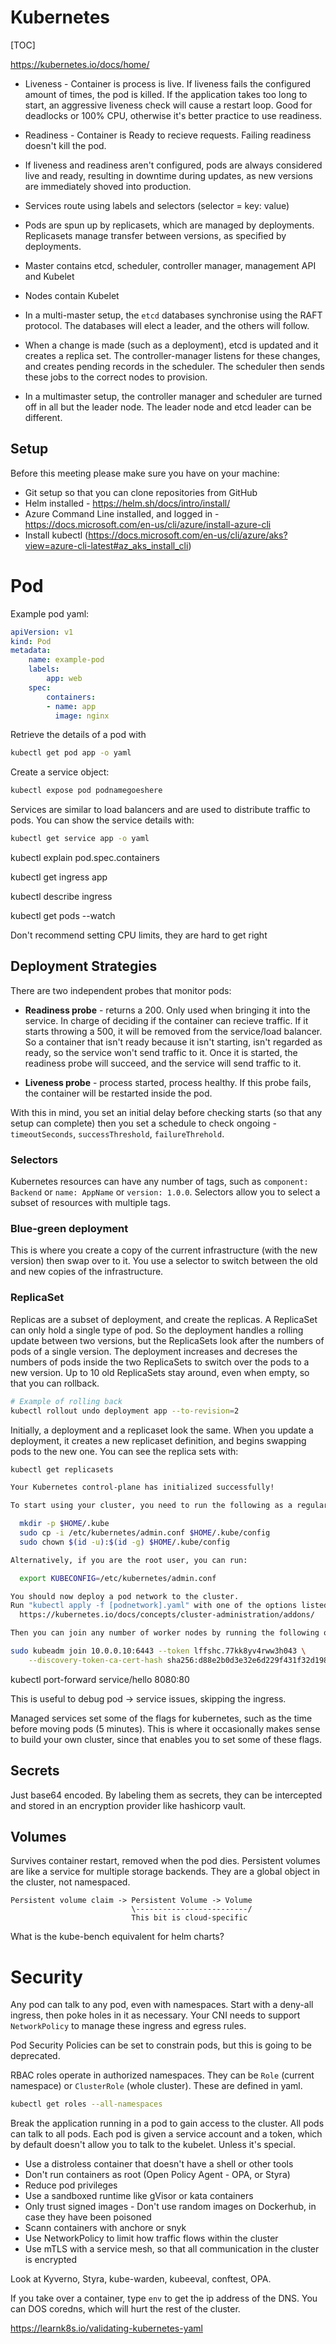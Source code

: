 # Kubernetes
[TOC]

https://kubernetes.io/docs/home/

* Liveness - Container is process is live. If liveness fails the configured amount of times, the pod is killed. If the application takes too long to start, an aggressive liveness check will cause a restart loop. Good for deadlocks or 100% CPU, otherwise it's better practice to use readiness.

* Readiness - Container is Ready to recieve requests. Failing readiness doesn't kill the pod.
* If liveness and readiness aren't configured, pods are always considered live and ready, resulting in downtime during updates, as new versions are immediately shoved into production.
* Services route using labels and selectors (selector = key: value)
* Pods are spun up by replicasets, which are managed by deployments. Replicasets manage transfer between versions, as specified by deployments.
* Master contains etcd, scheduler, controller manager, management API and Kubelet
* Nodes contain Kubelet
* In a multi-master setup, the `etcd` databases synchronise using the RAFT protocol. The databases will elect a leader, and the others will follow.
* When a change is made (such as a deployment), etcd is updated and it creates a replica set. The controller-manager listens for these changes, and creates pending records in the scheduler. The scheduler then sends these jobs to the correct nodes to provision.
* In a multimaster setup, the controller manager and scheduler are turned off in all but the leader node. The leader node and etcd leader can be different.



## Setup

Before this meeting please make sure you have on your machine:
* Git setup so that you can clone repositories from GitHub
* Helm installed - https://helm.sh/docs/intro/install/
* Azure Command Line installed, and logged in - https://docs.microsoft.com/en-us/cli/azure/install-azure-cli
* Install kubectl (https://docs.microsoft.com/en-us/cli/azure/aks?view=azure-cli-latest#az_aks_install_cli)





# Pod

Example pod yaml:

```yaml
apiVersion: v1
kind: Pod
metadata:
	name: example-pod
	labels:
		app: web
	spec:
		containers:
		- name: app
		  image: nginx
```



Retrieve the details of a pod with

```bash
kubectl get pod app -o yaml
```



Create a service object:

```bash
kubectl expose pod podnamegoeshere
```

Services are similar to load balancers and are used to distribute traffic to pods. You can show the service details with:

```bash
kubectl get service app -o yaml
```



kubectl explain pod.spec.containers



kubectl get ingress app

kubectl describe ingress

kubectl get pods --watch

Don't recommend setting CPU limits, they are hard to get right



## Deployment Strategies

There are two independent probes that monitor pods: 

* **Readiness probe** - returns a 200. Only used when bringing it into the service. In charge of deciding if the container can recieve traffic. If it starts throwing a 500, it will be removed from the service/load balancer. So a container that isn't ready because it isn't starting, isn't regarded as ready, so the service won't send traffic to it. Once it is started, the readiness probe will succeed, and the service will send traffic to it.

* **Liveness probe** - process started, process healthy. If this probe fails, the container will be restarted inside the pod.

With this in  mind, you set an initial delay before checking starts (so that any setup can complete) then you set a schedule to check ongoing - `timeoutSeconds`, `successThreshold`, `failureThrehold`.

### Selectors
Kubernetes resources can have any number of tags, such as `component: Backend` or `name: AppName` or `version: 1.0.0`. Selectors allow you to select a subset of resources with multiple tags.

### Blue-green deployment
This is where you create a copy of the current infrastructure (with the new version) then swap over to it. You use a selector to switch between the old and new copies of the infrastructure.

### ReplicaSet
Replicas are a subset of deployment, and create the replicas. A ReplicaSet can only hold a single type of pod. So the deployment handles a rolling update between two versions, but the ReplicaSets look after the numbers of pods of a single version. The deployment increases and decreses the numbers of pods inside the two ReplicaSets to switch over the pods to a new version. Up to 10 old ReplicaSets stay around, even when empty, so that you can rollback.

```bash
# Example of rolling back
kubectl rollout undo deployment app --to-revision=2
```

Initially, a deployment and a replicaset look the same. When you update a deployment, it creates a new replicaset definition, and begins swapping pods to the new one. You can see the replica sets with:

```bash
kubectl get replicasets
```






```bash
Your Kubernetes control-plane has initialized successfully!

To start using your cluster, you need to run the following as a regular user:

  mkdir -p $HOME/.kube
  sudo cp -i /etc/kubernetes/admin.conf $HOME/.kube/config
  sudo chown $(id -u):$(id -g) $HOME/.kube/config

Alternatively, if you are the root user, you can run:

  export KUBECONFIG=/etc/kubernetes/admin.conf

You should now deploy a pod network to the cluster.
Run "kubectl apply -f [podnetwork].yaml" with one of the options listed at:
  https://kubernetes.io/docs/concepts/cluster-administration/addons/

Then you can join any number of worker nodes by running the following on each as root:

sudo kubeadm join 10.0.0.10:6443 --token lffshc.77kk8yv4rww3h043 \
    --discovery-token-ca-cert-hash sha256:d88e2b0d3e32e6d229f431f32d198eb2bc65abf64723d00885aa4216fc62de09
```



kubectl port-forward service/hello 8080:80

This is useful to debug pod -> service issues, skipping the ingress.



Managed services set some of the flags for kubernetes, such as the time before moving pods (5 minutes). This is where it occasionally makes sense to build your own cluster, since that enables you to set some of these flags.

## Secrets
Just base64 encoded. By labeling them as secrets, they can be intercepted and stored in an encryption provider like hashicorp vault.

## Volumes
Survives container restart, removed when the pod dies. Persistent volumes are like a service for multiple storage backends. They are a global object in the cluster, not namespaced.

```
Persistent volume claim -> Persistent Volume -> Volume
                           \-------------------------/
                           This bit is cloud-specific
```

What is the kube-bench equivalent for helm charts?




# Security
Any pod can talk to any pod, even with namespaces. Start with a deny-all ingress, then poke holes in it as necessary. Your CNI needs to support `NetworkPolicy` to manage these ingress and egress rules.

Pod Security Policies can be set to constrain pods, but this is going to be deprecated.

RBAC roles operate in authorized namespaces. They can be `Role` (current namespace) or `ClusterRole` (whole cluster). These are defined in yaml.

```bash
kubectl get roles --all-namespaces
```

Break the application running in a pod to gain access to the cluster.
All pods can talk to all pods. Each pod is given a service account and a token, which by default doesn't allow you to talk to the kubelet. Unless it's special.

* Use a distroless container that doesn't have a shell or other tools
* Don't run containers as root (Open Policy Agent - OPA, or Styra)
* Reduce pod privileges
* Use a sandboxed runtime like gVisor or kata containers
* Only trust signed images - Don't use random images on Dockerhub, in case they have been poisoned
* Scann containers with anchore or snyk
* Use NetworkPolicy to limit how traffic flows within the cluster
* Use mTLS with a service mesh, so that all communication in the cluster is encrypted

Look at Kyverno, Styra, kube-warden, kubeeval, conftest, OPA.

If you take over a container, type `env` to get the ip address of the DNS. You can DOS coredns, which will hurt the rest of the cluster.

https://learnk8s.io/validating-kubernetes-yaml



